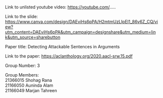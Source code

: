 Link to unlisted youtube video:
https://youtube.com/.....

Link to the slide:
https://www.canva.com/design/DAEviHs6pPA/H2mtmUzLIpEI1_86v6Z_CQ/view?utm_content=DAEviHs6pPA&utm_campaign=designshare&utm_medium=link&utm_source=sharebutton

Paper title:
Detecting Attackable Sentences in Arguments

Link to the paper:
https://aclanthology.org/2020.aacl-srw.15.pdf

Group Number:
3

Group Members:</br>
21366015 Shohag Rana</br>
21166050 Auninda Alam</br>
21166049 Marjan Tahreen